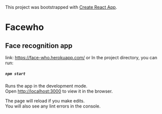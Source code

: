 This project was bootstrapped with [Create React App](https://github.com/facebook/create-react-app).

# Facewho

## Face recognition app 

link: https://face-who.herokuapp.com/
or
In the project directory, you can run:

##### `npm start`

Runs the app in the development mode.<br />
Open [http://localhost:3000](http://localhost:3000) to view it in the browser.

The page will reload if you make edits.<br />
You will also see any lint errors in the console.



